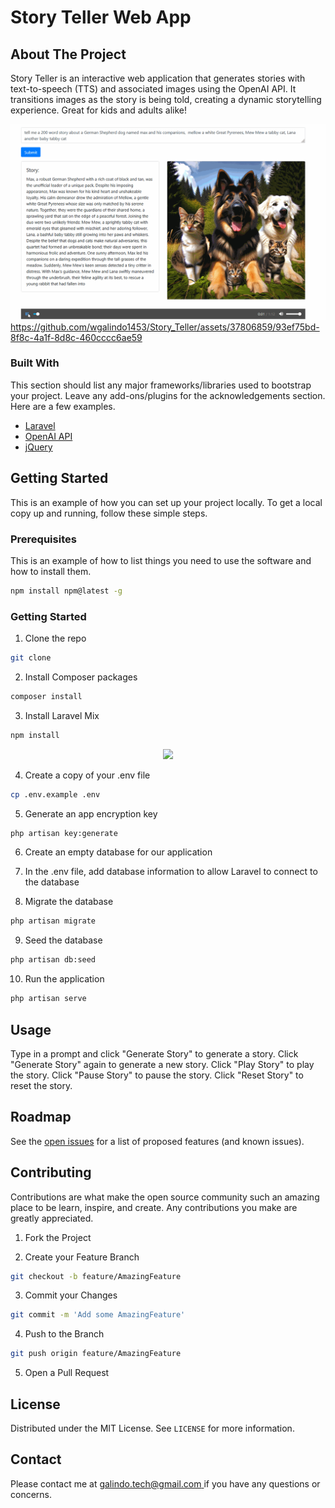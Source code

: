 # Story Teller Web App

## About The Project

Story Teller is an interactive web application that generates stories with text-to-speech (TTS) and associated images using the OpenAI API. It transitions images as the story is being told, creating a dynamic storytelling experience. Great for kids and adults alike!

![Story Teller GIF](StoryTeller.gif)
https://github.com/wgalindo1453/Story_Teller/assets/37806859/93ef75bd-8f8c-4a1f-8d8c-460cccc6ae59


### Built With

This section should list any major frameworks/libraries used to bootstrap your project. Leave any add-ons/plugins for the acknowledgements section. Here are a few examples.

- [Laravel](https://laravel.com)
- [OpenAI API](https://openai.com/api/)
- [jQuery](https://jquery.com)

## Getting Started

This is an example of how you can set up your project locally. To get a local copy up and running, follow these simple steps.

### Prerequisites

This is an example of how to list things you need to use the software and how to install them.

```bash
npm install npm@latest -g
```




### Getting Started

1. Clone the repo

```bash
git clone
```

2. Install Composer packages

```bash
composer install
```

3. Install Laravel Mix

```bash
npm install
```

<p align="center"><a href="https://laravel.com" target="_blank"><img src="https://raw.githubusercontent.com/laravel/art/master/logo-lockup/5%20SVG/2%20CMYK/1%20Full%20Color/laravel-logolockup-cmyk-red.svg" width="400"></a></p>

4. Create a copy of your .env file

```bash
cp .env.example .env
```

5. Generate an app encryption key

```bash
php artisan key:generate
```

6. Create an empty database for our application

7. In the .env file, add database information to allow Laravel to connect to the database

8. Migrate the database

```bash
php artisan migrate
```

9. Seed the database

```bash
php artisan db:seed
```

10. Run the application

```bash
php artisan serve
```

## Usage

Type in a prompt and click "Generate Story" to generate a story. Click "Generate Story" again to generate a new story. Click "Play Story" to play the story. Click "Pause Story" to pause the story. Click "Reset Story" to reset the story.

## Roadmap

See the [open issues](  ) for a list of proposed features (and known issues).

## Contributing

Contributions are what make the open source community such an amazing place to be learn, inspire, and create. Any contributions you make are greatly appreciated.

1. Fork the Project

2. Create your Feature Branch

```bash
git checkout -b feature/AmazingFeature
```

3. Commit your Changes

```bash
git commit -m 'Add some AmazingFeature'
```

4. Push to the Branch

```bash
git push origin feature/AmazingFeature
```

5. Open a Pull Request

## License

Distributed under the MIT License. See `LICENSE` for more information.

## Contact

Please contact me at [galindo.tech@gmail.com ](mailto:galindo.tech@gmail.com ) if you have any questions or concerns.


